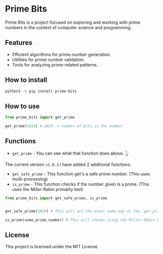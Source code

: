 # Prime Bits

Prime Bits is a project focused on exploring and working with prime numbers in the context of computer science and programming.

## Features

- Efficient algorithms for prime number generation.
- Utilities for prime number validation.
- Tools for analyzing prime-related patterns.

## How to install

```bash
python3 -m pip install prime-bits
```

## How to use
```python
from prime_bits import get_prime

get_prime(1024) # 1024 -> number of bits in the number.
```

## Functions

- `get_prime` - You can see what that function does above. 👆

The current version `v1.0.3` I have added 2 additional functions.

- `get_safe_prime` - This function get's a safe prime number. (This uses multi-processing)
- `is_prime` - This function checks if the number given is a prime. (This uses the Miller-Rabin primality test)

  
```python
from prime_bits import get_safe_prime, is_prime


get_safe_prime(1024) # This will act the exact same way as the `get_prime` function. But it will ensure that the prime number given is a safe prime.

is_prime(some_prime_number) # This will checks using the Miller-Rabin primality test, is this number a prime. If so it will return True, False otherwise.
```

## License

This project is licensed under the MIT License.
